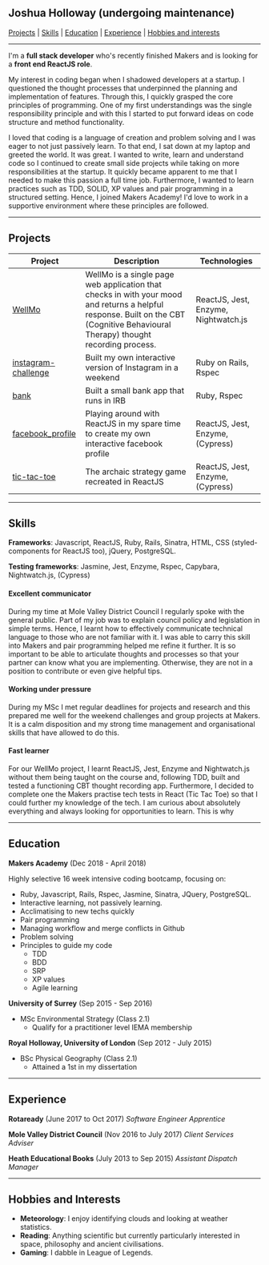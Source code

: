 ## Joshua Holloway (undergoing maintenance)

[Projects](#projects) | [Skills](#skills) | [Education](#education) | [Experience](#experience) | [Hobbies and interests](#interests)

***

I'm a **full stack developer** who's recently finished Makers and is looking for a **front end ReactJS role**.

My interest in coding began when I shadowed developers at a startup. I questioned
the thought processes that underpinned the planning and implementation of features. Through this,
I quickly grasped the core principles of programming. One of my first understandings was the single
responsibility principle and with this I started to put forward ideas on code structure and method functionality.

I loved that coding is a language of creation and problem solving and I was eager to not just passively learn. 
To that end, I sat down at my laptop and greeted the world. It was great. I wanted to write, learn and understand
code so I continued to create small side projects while taking on more responsibilities at the startup. It quickly became
apparent to me that I needed to make this passion a full time job. Furthermore, I wanted to learn practices
such as TDD, SOLID, XP values and pair programming in a structured setting. Hence, I joined Makers Academy! I'd love
to work in a supportive environment where these principles are followed.

***

## <a name="projects">Projects</a>

| Project                                                                         | Description                                                                                                                                                                       | Technologies                         |
| --------------------------------------------------------------------------------|---------------------------------------------------------------------------------------------------------------------------------------------------------------------------------- | -------------------------------------|
| [WellMo](https://github.com/JoshuaJFHolloway/WellMo)                            | WellMo is a single page web application that checks in with your mood and returns a helpful response. Built on the CBT (Cognitive Behavioural Therapy) thought recording process. | ReactJS, Jest, Enzyme, Nightwatch.js |
| [instagram-challenge](https://github.com/JoshuaJFHolloway/instagram-challenge)  | Built my own interactive version of Instagram in a weekend                                                                                                                        | Ruby on Rails, Rspec                 |                      
| [bank](https://github.com/JoshuaJFHolloway/bank)                                | Built a small bank app that runs in IRB                                                                                                                                           | Ruby, Rspec                          |
| [facebook_profile](https://github.com/JoshuaJFHolloway/facebook_profile)        | Playing around with ReactJS in my spare time to create my own interactive facebook profile                                                                                        | ReactJS, Jest, Enzyme, (Cypress)     |
| [tic-tac-toe](https://github.com/JoshuaJFHolloway/tic-tac-toe)                  | The archaic strategy game recreated in ReactJS                                                                                                                                    | ReactJS, Jest, Enzyme, (Cypress)     |

***

## <a name="skills">Skills</a>

**Frameworks**: Javascript, ReactJS, Ruby, Rails, Sinatra, HTML, CSS (styled-components for ReactJS too), jQuery, PostgreSQL.

**Testing frameworks**: Jasmine, Jest, Enzyme, Rspec, Capybara, Nightwatch.js, (Cypress)



#### Excellent communicator

During my time at Mole Valley District Council I regularly spoke with the general public. Part of my
job was to explain council policy and legislation in simple terms. Hence, I learnt how to effectively
communicate technical language to those who are not familiar with it. I was able to carry this skill into 
Makers and pair programming helped me refine it further. It is so important to be able to articulate thoughts 
and processes so that your partner can know what you are implementing. Otherwise, they are not in a position
to contribute or even give helpful tips.


#### Working under pressure

During my MSc I met regular deadlines for projects and research and this prepared me well for the 
weekend challenges and group projects at Makers. It is a calm disposition and my strong time management
and organisational skills that have allowed to do this.


#### Fast learner

For our WellMo project, I learnt ReactJS, Jest, Enzyme and Nightwatch.js without them being taught on the course
and, following TDD, built and tested a functioning CBT thought recording app. Furthermore, I decided to complete
one the Makers practise tech tests in React (Tic Tac Toe) so that I could further my knowledge of the tech.
I am curious about absolutely everything and always looking for opportunities to learn. This is why 

***

## <a name="education">Education</a>

**Makers Academy** (Dec 2018 - April 2018)

Highly selective 16 week intensive coding bootcamp, focusing on:

- Ruby, Javascript, Rails, Rspec, Jasmine, Sinatra, JQuery, PostgreSQL.
- Interactive learning, not passively learning.
- Acclimatising to new techs quickly
- Pair programming
- Managing workflow and merge conflicts in Github
- Problem solving
- Principles to guide my code
    - TDD
    - BDD
    - SRP
    - XP values
    - Agile learning
    

**University of Surrey** (Sep 2015 - Sep 2016) <br />

- MSc Environmental Strategy (Class 2.1)
    - Qualify for a practitioner level IEMA membership


**Royal Holloway, University of London** (Sep 2012 - July 2015)

- BSc Physical Geography (Class 2.1)
    - Attained a 1st in my dissertation

***

## <a name="experience">Experience</a>

**Rotaready** (June 2017 to Oct 2017) *Software Engineer Apprentice*

**Mole Valley District Council** (Nov 2016 to July 2017) *Client Services Adviser* 
 
**Heath Educational Books** (July 2013 to Sep 2015) *Assistant Dispatch Manager*  

***

## <a name="interests">Hobbies and Interests<a/>

- **Meteorology**: I enjoy identifying clouds and looking at weather statistics.
- **Reading**: Anything scientific but currently particularly interested in space, philosophy and ancient civilisations.
- **Gaming**: I dabble in League of Legends.
